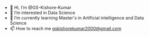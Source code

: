 - 👋 Hi, I’m @GS-Kishore-Kumar
- 👀 I’m interested in Data Science
- 🌱 I’m currently learning Master's in Artificial intelligence and Data Science 
- 📫 How to reach me gskishorekumar2000@gmail.com

<!---
GS-Kishore-Kumar/GS-Kishore-Kumar is a ✨ special ✨ repository because its `README.md` (this file) appears on your GitHub profile.
You can click the Preview link to take a look at your changes.
--->
